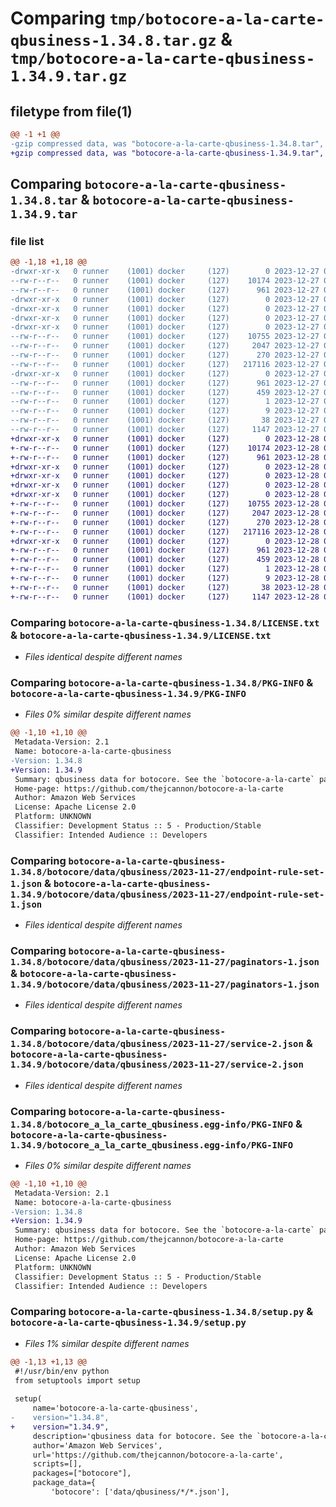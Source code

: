 # Comparing `tmp/botocore-a-la-carte-qbusiness-1.34.8.tar.gz` & `tmp/botocore-a-la-carte-qbusiness-1.34.9.tar.gz`

## filetype from file(1)

```diff
@@ -1 +1 @@
-gzip compressed data, was "botocore-a-la-carte-qbusiness-1.34.8.tar", last modified: Wed Dec 27 01:06:53 2023, max compression
+gzip compressed data, was "botocore-a-la-carte-qbusiness-1.34.9.tar", last modified: Thu Dec 28 01:06:55 2023, max compression
```

## Comparing `botocore-a-la-carte-qbusiness-1.34.8.tar` & `botocore-a-la-carte-qbusiness-1.34.9.tar`

### file list

```diff
@@ -1,18 +1,18 @@
-drwxr-xr-x   0 runner    (1001) docker     (127)        0 2023-12-27 01:06:53.519344 botocore-a-la-carte-qbusiness-1.34.8/
--rw-r--r--   0 runner    (1001) docker     (127)    10174 2023-12-27 01:06:53.000000 botocore-a-la-carte-qbusiness-1.34.8/LICENSE.txt
--rw-r--r--   0 runner    (1001) docker     (127)      961 2023-12-27 01:06:53.519344 botocore-a-la-carte-qbusiness-1.34.8/PKG-INFO
-drwxr-xr-x   0 runner    (1001) docker     (127)        0 2023-12-27 01:06:53.515344 botocore-a-la-carte-qbusiness-1.34.8/botocore/
-drwxr-xr-x   0 runner    (1001) docker     (127)        0 2023-12-27 01:06:53.515344 botocore-a-la-carte-qbusiness-1.34.8/botocore/data/
-drwxr-xr-x   0 runner    (1001) docker     (127)        0 2023-12-27 01:06:53.515344 botocore-a-la-carte-qbusiness-1.34.8/botocore/data/qbusiness/
-drwxr-xr-x   0 runner    (1001) docker     (127)        0 2023-12-27 01:06:53.515344 botocore-a-la-carte-qbusiness-1.34.8/botocore/data/qbusiness/2023-11-27/
--rw-r--r--   0 runner    (1001) docker     (127)    10755 2023-12-27 01:06:29.000000 botocore-a-la-carte-qbusiness-1.34.8/botocore/data/qbusiness/2023-11-27/endpoint-rule-set-1.json
--rw-r--r--   0 runner    (1001) docker     (127)     2047 2023-12-27 01:06:29.000000 botocore-a-la-carte-qbusiness-1.34.8/botocore/data/qbusiness/2023-11-27/paginators-1.json
--rw-r--r--   0 runner    (1001) docker     (127)      270 2023-12-27 01:06:29.000000 botocore-a-la-carte-qbusiness-1.34.8/botocore/data/qbusiness/2023-11-27/paginators-1.sdk-extras.json
--rw-r--r--   0 runner    (1001) docker     (127)   217116 2023-12-27 01:06:29.000000 botocore-a-la-carte-qbusiness-1.34.8/botocore/data/qbusiness/2023-11-27/service-2.json
-drwxr-xr-x   0 runner    (1001) docker     (127)        0 2023-12-27 01:06:53.519344 botocore-a-la-carte-qbusiness-1.34.8/botocore_a_la_carte_qbusiness.egg-info/
--rw-r--r--   0 runner    (1001) docker     (127)      961 2023-12-27 01:06:53.000000 botocore-a-la-carte-qbusiness-1.34.8/botocore_a_la_carte_qbusiness.egg-info/PKG-INFO
--rw-r--r--   0 runner    (1001) docker     (127)      459 2023-12-27 01:06:53.000000 botocore-a-la-carte-qbusiness-1.34.8/botocore_a_la_carte_qbusiness.egg-info/SOURCES.txt
--rw-r--r--   0 runner    (1001) docker     (127)        1 2023-12-27 01:06:53.000000 botocore-a-la-carte-qbusiness-1.34.8/botocore_a_la_carte_qbusiness.egg-info/dependency_links.txt
--rw-r--r--   0 runner    (1001) docker     (127)        9 2023-12-27 01:06:53.000000 botocore-a-la-carte-qbusiness-1.34.8/botocore_a_la_carte_qbusiness.egg-info/top_level.txt
--rw-r--r--   0 runner    (1001) docker     (127)       38 2023-12-27 01:06:53.519344 botocore-a-la-carte-qbusiness-1.34.8/setup.cfg
--rw-r--r--   0 runner    (1001) docker     (127)     1147 2023-12-27 01:06:53.000000 botocore-a-la-carte-qbusiness-1.34.8/setup.py
+drwxr-xr-x   0 runner    (1001) docker     (127)        0 2023-12-28 01:06:55.214385 botocore-a-la-carte-qbusiness-1.34.9/
+-rw-r--r--   0 runner    (1001) docker     (127)    10174 2023-12-28 01:06:54.000000 botocore-a-la-carte-qbusiness-1.34.9/LICENSE.txt
+-rw-r--r--   0 runner    (1001) docker     (127)      961 2023-12-28 01:06:55.214385 botocore-a-la-carte-qbusiness-1.34.9/PKG-INFO
+drwxr-xr-x   0 runner    (1001) docker     (127)        0 2023-12-28 01:06:55.214385 botocore-a-la-carte-qbusiness-1.34.9/botocore/
+drwxr-xr-x   0 runner    (1001) docker     (127)        0 2023-12-28 01:06:55.214385 botocore-a-la-carte-qbusiness-1.34.9/botocore/data/
+drwxr-xr-x   0 runner    (1001) docker     (127)        0 2023-12-28 01:06:55.214385 botocore-a-la-carte-qbusiness-1.34.9/botocore/data/qbusiness/
+drwxr-xr-x   0 runner    (1001) docker     (127)        0 2023-12-28 01:06:55.214385 botocore-a-la-carte-qbusiness-1.34.9/botocore/data/qbusiness/2023-11-27/
+-rw-r--r--   0 runner    (1001) docker     (127)    10755 2023-12-28 01:06:26.000000 botocore-a-la-carte-qbusiness-1.34.9/botocore/data/qbusiness/2023-11-27/endpoint-rule-set-1.json
+-rw-r--r--   0 runner    (1001) docker     (127)     2047 2023-12-28 01:06:26.000000 botocore-a-la-carte-qbusiness-1.34.9/botocore/data/qbusiness/2023-11-27/paginators-1.json
+-rw-r--r--   0 runner    (1001) docker     (127)      270 2023-12-28 01:06:26.000000 botocore-a-la-carte-qbusiness-1.34.9/botocore/data/qbusiness/2023-11-27/paginators-1.sdk-extras.json
+-rw-r--r--   0 runner    (1001) docker     (127)   217116 2023-12-28 01:06:26.000000 botocore-a-la-carte-qbusiness-1.34.9/botocore/data/qbusiness/2023-11-27/service-2.json
+drwxr-xr-x   0 runner    (1001) docker     (127)        0 2023-12-28 01:06:55.214385 botocore-a-la-carte-qbusiness-1.34.9/botocore_a_la_carte_qbusiness.egg-info/
+-rw-r--r--   0 runner    (1001) docker     (127)      961 2023-12-28 01:06:55.000000 botocore-a-la-carte-qbusiness-1.34.9/botocore_a_la_carte_qbusiness.egg-info/PKG-INFO
+-rw-r--r--   0 runner    (1001) docker     (127)      459 2023-12-28 01:06:55.000000 botocore-a-la-carte-qbusiness-1.34.9/botocore_a_la_carte_qbusiness.egg-info/SOURCES.txt
+-rw-r--r--   0 runner    (1001) docker     (127)        1 2023-12-28 01:06:55.000000 botocore-a-la-carte-qbusiness-1.34.9/botocore_a_la_carte_qbusiness.egg-info/dependency_links.txt
+-rw-r--r--   0 runner    (1001) docker     (127)        9 2023-12-28 01:06:55.000000 botocore-a-la-carte-qbusiness-1.34.9/botocore_a_la_carte_qbusiness.egg-info/top_level.txt
+-rw-r--r--   0 runner    (1001) docker     (127)       38 2023-12-28 01:06:55.214385 botocore-a-la-carte-qbusiness-1.34.9/setup.cfg
+-rw-r--r--   0 runner    (1001) docker     (127)     1147 2023-12-28 01:06:54.000000 botocore-a-la-carte-qbusiness-1.34.9/setup.py
```

### Comparing `botocore-a-la-carte-qbusiness-1.34.8/LICENSE.txt` & `botocore-a-la-carte-qbusiness-1.34.9/LICENSE.txt`

 * *Files identical despite different names*

### Comparing `botocore-a-la-carte-qbusiness-1.34.8/PKG-INFO` & `botocore-a-la-carte-qbusiness-1.34.9/PKG-INFO`

 * *Files 0% similar despite different names*

```diff
@@ -1,10 +1,10 @@
 Metadata-Version: 2.1
 Name: botocore-a-la-carte-qbusiness
-Version: 1.34.8
+Version: 1.34.9
 Summary: qbusiness data for botocore. See the `botocore-a-la-carte` package for more info.
 Home-page: https://github.com/thejcannon/botocore-a-la-carte
 Author: Amazon Web Services
 License: Apache License 2.0
 Platform: UNKNOWN
 Classifier: Development Status :: 5 - Production/Stable
 Classifier: Intended Audience :: Developers
```

### Comparing `botocore-a-la-carte-qbusiness-1.34.8/botocore/data/qbusiness/2023-11-27/endpoint-rule-set-1.json` & `botocore-a-la-carte-qbusiness-1.34.9/botocore/data/qbusiness/2023-11-27/endpoint-rule-set-1.json`

 * *Files identical despite different names*

### Comparing `botocore-a-la-carte-qbusiness-1.34.8/botocore/data/qbusiness/2023-11-27/paginators-1.json` & `botocore-a-la-carte-qbusiness-1.34.9/botocore/data/qbusiness/2023-11-27/paginators-1.json`

 * *Files identical despite different names*

### Comparing `botocore-a-la-carte-qbusiness-1.34.8/botocore/data/qbusiness/2023-11-27/service-2.json` & `botocore-a-la-carte-qbusiness-1.34.9/botocore/data/qbusiness/2023-11-27/service-2.json`

 * *Files identical despite different names*

### Comparing `botocore-a-la-carte-qbusiness-1.34.8/botocore_a_la_carte_qbusiness.egg-info/PKG-INFO` & `botocore-a-la-carte-qbusiness-1.34.9/botocore_a_la_carte_qbusiness.egg-info/PKG-INFO`

 * *Files 0% similar despite different names*

```diff
@@ -1,10 +1,10 @@
 Metadata-Version: 2.1
 Name: botocore-a-la-carte-qbusiness
-Version: 1.34.8
+Version: 1.34.9
 Summary: qbusiness data for botocore. See the `botocore-a-la-carte` package for more info.
 Home-page: https://github.com/thejcannon/botocore-a-la-carte
 Author: Amazon Web Services
 License: Apache License 2.0
 Platform: UNKNOWN
 Classifier: Development Status :: 5 - Production/Stable
 Classifier: Intended Audience :: Developers
```

### Comparing `botocore-a-la-carte-qbusiness-1.34.8/setup.py` & `botocore-a-la-carte-qbusiness-1.34.9/setup.py`

 * *Files 1% similar despite different names*

```diff
@@ -1,13 +1,13 @@
 #!/usr/bin/env python
 from setuptools import setup
 
 setup(
     name='botocore-a-la-carte-qbusiness',
-    version="1.34.8",
+    version="1.34.9",
     description='qbusiness data for botocore. See the `botocore-a-la-carte` package for more info.',
     author='Amazon Web Services',
     url='https://github.com/thejcannon/botocore-a-la-carte',
     scripts=[],
     packages=["botocore"],
     package_data={
         'botocore': ['data/qbusiness/*/*.json'],
```

